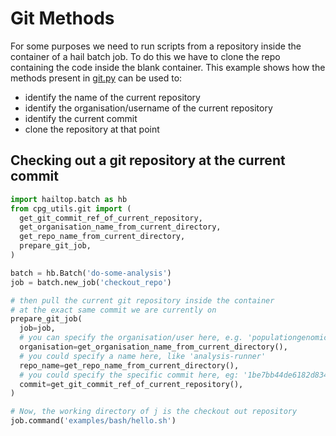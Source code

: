 # Git Methods

For some purposes we need to run scripts from a repository inside the
container of a hail batch job. To do this we have to clone the repo
containing the code inside the blank container. This example shows how
the methods present in [git.py](../cpg_utils/git.py) can be used to:

- identify the name of the current repository
- identify the organisation/username of the current repository
- identify the current commit
- clone the repository at that point

## Checking out a git repository at the current commit

```python
import hailtop.batch as hb
from cpg_utils.git import (
  get_git_commit_ref_of_current_repository,
  get_organisation_name_from_current_directory,
  get_repo_name_from_current_directory,
  prepare_git_job,
)

batch = hb.Batch('do-some-analysis')
job = batch.new_job('checkout_repo')

# then pull the current git repository inside the container
# at the exact same commit we are currently on
prepare_git_job(
  job=job,
  # you can specify the organisation/user here, e.g. 'populationgenomics'
  organisation=get_organisation_name_from_current_directory(),
  # you could specify a name here, like 'analysis-runner'
  repo_name=get_repo_name_from_current_directory(),
  # you could specify the specific commit here, eg: '1be7bb44de6182d834d9bbac6036b841f459a11a'
  commit=get_git_commit_ref_of_current_repository(),
)

# Now, the working directory of j is the checkout out repository
job.command('examples/bash/hello.sh')
```
